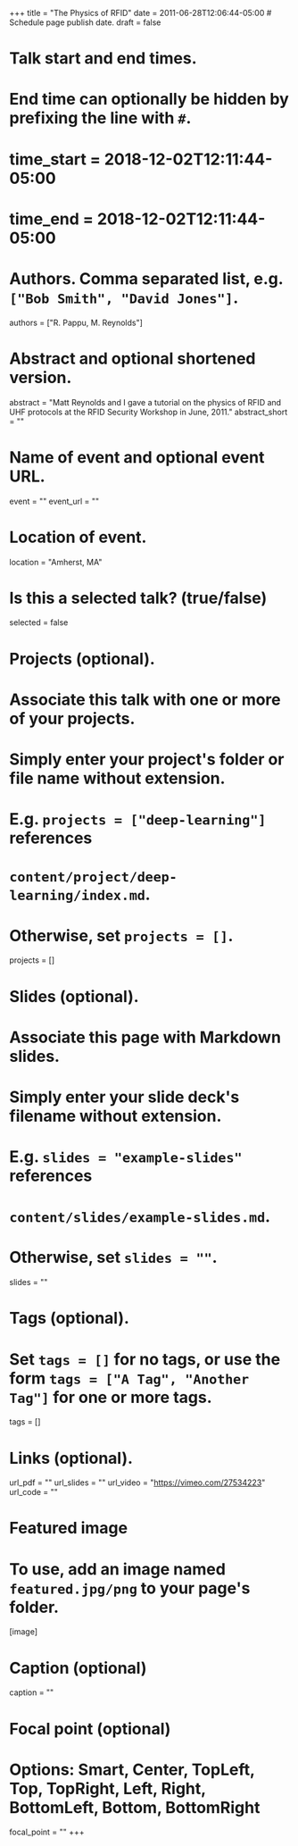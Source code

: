 +++
title = "The Physics of RFID"
date = 2011-06-28T12:06:44-05:00  # Schedule page publish date.
draft = false

# Talk start and end times.
#   End time can optionally be hidden by prefixing the line with `#`.
# time_start = 2018-12-02T12:11:44-05:00
# time_end = 2018-12-02T12:11:44-05:00

# Authors. Comma separated list, e.g. `["Bob Smith", "David Jones"]`.
authors = ["R. Pappu, M. Reynolds"]

# Abstract and optional shortened version.
abstract = "Matt Reynolds and I gave a tutorial on the physics of RFID and UHF protocols at the RFID Security Workshop in June, 2011."
abstract_short = ""

# Name of event and optional event URL.
event = ""
event_url = ""

# Location of event.
location = "Amherst, MA"

# Is this a selected talk? (true/false)
selected = false

# Projects (optional).
#   Associate this talk with one or more of your projects.
#   Simply enter your project's folder or file name without extension.
#   E.g. `projects = ["deep-learning"]` references
#   `content/project/deep-learning/index.md`.
#   Otherwise, set `projects = []`.
projects = []

# Slides (optional).
#   Associate this page with Markdown slides.
#   Simply enter your slide deck's filename without extension.
#   E.g. `slides = "example-slides"` references
#   `content/slides/example-slides.md`.
#   Otherwise, set `slides = ""`.
slides = ""

# Tags (optional).
#   Set `tags = []` for no tags, or use the form `tags = ["A Tag", "Another Tag"]` for one or more tags.
tags = []

# Links (optional).
url_pdf = ""
url_slides = ""
url_video = "https://vimeo.com/27534223"
url_code = ""

# Featured image
# To use, add an image named `featured.jpg/png` to your page's folder.
[image]
  # Caption (optional)
  caption = ""

  # Focal point (optional)
  # Options: Smart, Center, TopLeft, Top, TopRight, Left, Right, BottomLeft, Bottom, BottomRight
  focal_point = ""
+++
